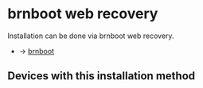 # brnboot web recovery

Installation can be done via brnboot web recovery.

- → [brnboot](/docs/techref/bootloader/brnboot "docs:techref:bootloader:brnboot")

## Devices with this installation method
